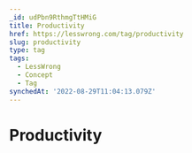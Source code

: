 ```yaml
---
_id: udPbn9RthmgTtHMiG
title: Productivity
href: https://lesswrong.com/tag/productivity
slug: productivity
type: tag
tags:
  - LessWrong
  - Concept
  - Tag
synchedAt: '2022-08-29T11:04:13.079Z'
---
```


# Productivity
